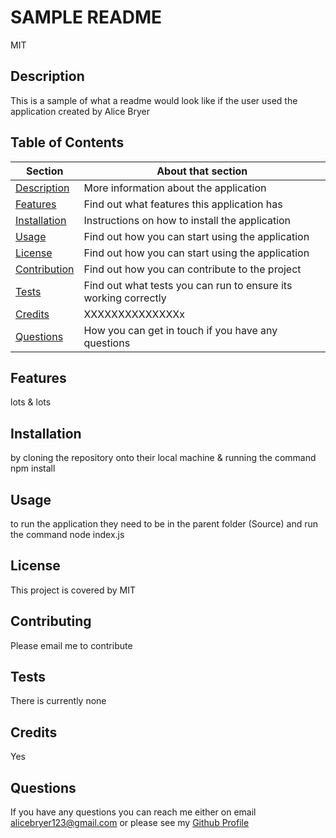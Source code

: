 # SAMPLE README 
MIT

## Description

This is a sample of what a readme would look like if the user used the application created by Alice Bryer

## Table of Contents

| Section| About that section |
|----------- | ----------- |
|[Description](#description)| More information about the application |
|[Features](#features)| Find out what features this application has |
|[Installation](#installation)| Instructions on how to install the application  |
  [Usage](#usage)| Find out how you can start using the application |
  [License](#license)| Find out how you can start using the application |
  [Contribution](#contributing)| Find out how you can contribute to the project |
[Tests](#tests)| Find out what tests you can run to ensure its working correctly |
[Credits](#credits)| XXXXXXXXXXXXXXx |
[Questions](#questions)| How you can get in touch if you have any questions

## Features
lots & lots

## Installation

by cloning the repository onto their local machine & running the command npm install

## Usage

to run the application they need to be in the parent folder (Source) and run the command node index.js

## License 
This project is covered by MIT

## Contributing
Please email me to contribute

## Tests
There is currently none

## Credits 
Yes


## Questions
If you have any questions you can reach me either on email alicebryer123@gmail.com or please see my [Github Profile](www.github.com/AliceBryer)